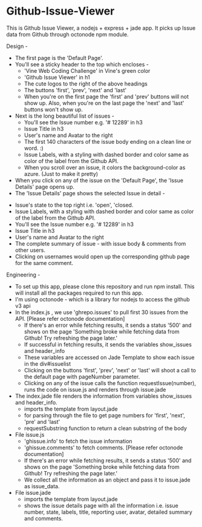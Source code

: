# Github-Issue-Viewer
This is Github Issue Viewer, a nodejs + express + jade app. It picks up Issue data from Github through octonode npm module.

Design -
  * The first page is the 'Default Page'.
  * You'll see a sticky header to the top which encloses - 
    - 'Vine Web Coding Challenge' in Vine's green color
    - 'Github Issue Viewer' in h1
    - The cute logos to the right of the above headings
    - The buttons 'first', 'prev', 'next' and 'last'
    - When you're on the first page the 'first' and 'prev' buttons will not show up. Also, when you're on the last page the 'next' and 'last' buttons won't show up.
  * Next is the long beautiful list of issues -
    - You'll see the Issue number e.g. '# 12289' in h3
    - Issue Title in h3
    - User's name and Avatar to the right
    - The first 140 characters of the issue body ending on a clean line or word.  :)
    - Issue Labels, with a styling with dashed border and color same as color of the label from the Github API. 
    - When you scroll over an issue, it colors the background-color as azure. (Just to make it pretty)
  * When you click on any of the issue on the 'Default Page', the 'Issue Details' page opens up.
  * The 'Issue Details' page shows the selected Issue in detail -
   - Issue's state to the top right i.e. 'open', 'closed.
   - Issue Labels, with a styling with dashed border and color same as color of the label from the Github API. 
   - You'll see the Issue number e.g. '# 12289' in h3
   - Issue Title in h3
   - User's name and Avatar to the right 
   - The complete summary of issue - with issue body & comments from other users.
   - Clicking on usernames would open up the corresponding github page for the same comment.
  
Engineering - 
 * To set up this app, please clone this repository and run npm install. This will install all the packages required to run this app. 
 * I'm using octonode - which is a library for nodejs to access the github v3 api
 * In the index.js , we use 'ghrepo.issues' to pull first 30 issues from the API. [Please refer octonode documentation]
   - If there's an error while fetching results, it sends a status '500' and shows on the page 'Something broke while fetching data from Github! Try refreshing the page later.'
   - If successful in fetching results, it sends the variables show_issues and header_info
   - These variables are accessed on Jade Template to show each issue in the div#issuelist 
   - Clicking on the buttons 'first', 'prev', 'next' or 'last' will shoot a call to the default page with pageNumber parameter.
   - Clicking on any of the issue calls the function requestIssue(number), runs the code on issue.js and renders through issue.jade
 * The index.jade file renders the information from variables show_issues and header_info.
   - imports the template from layout.jade
   - for parsing through the file to get page numbers for 'first', 'next', 'pre' and 'last'
   - requestSubstring function to return a clean substring of the body
 * File issue.js 
   - 'ghissue.info' to fetch the issue information
   - 'ghissue.comments' to fetch comments. [Please refer octonode documentation]
   - If there's an error while fetching results, it sends a status '500' and shows on the page 'Something broke while fetching data from Github! Try refreshing the page later.'
   - We collect all the information as an object and pass it to issue.jade as issue_data.
 * File issue.jade
   - imports the template from layout.jade
   - shows the issue details page with all the information i.e. issue number, state, labels, title, reporting user, avatar, detailed summary and comments.
   
   

 
